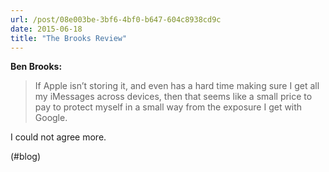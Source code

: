 ```yaml
---
url: /post/08e003be-3bf6-4bf0-b647-604c8938cd9c
date: 2015-06-18
title: "The Brooks Review"
---
```


**Ben Brooks:**



> If Apple isn’t storing it, and even has a hard time making sure I get all my iMessages across devices, then that seems like a small price to pay to protect myself in a small way from the exposure I get with Google. 



I could not agree more.



(#blog)
